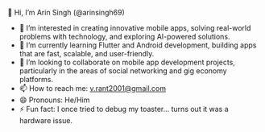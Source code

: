 👋 Hi, I’m Arin Singh (@arinsingh69)
- 👀 I’m interested in creating innovative mobile apps, solving real-world problems with technology, and exploring AI-powered solutions.
- 🌱 I’m currently learning Flutter and Android development, building apps that are fast, scalable, and user-friendly.
- 💞️ I’m looking to collaborate on mobile app development projects, particularly in the areas of social networking and gig economy platforms.
- 📫 How to reach me: v.rant2001@gmail.com
- 😄 Pronouns: He/Him
- ⚡ Fun fact: I once tried to debug my toaster... turns out it was a hardware issue.
